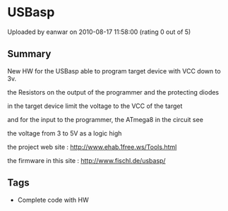 # USBasp

Uploaded by eanwar on 2010-08-17 11:58:00 (rating 0 out of 5)

## Summary

New HW for the USBasp able to program target device with VCC down to 3v.  

the Resistors on the output of the programmer and the protecting diodes  

in the target device limit the voltage to the VCC of the target  

and for the input to the programmer, the ATmega8 in the circuit see  

the voltage from 3 to 5V as a logic high


the project web site : <http://www.ehab.1free.ws/Tools.html>


the firmware in this site : <http://www.fischl.de/usbasp/>

## Tags

- Complete code with HW
